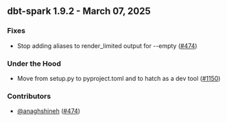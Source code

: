 ## dbt-spark 1.9.2 - March 07, 2025

### Fixes

- Stop adding aliases to render_limited output for --empty ([#474](https://github.com/dbt-labs/dbt-adapters/issues/474))

### Under the Hood

- Move from setup.py to pyproject.toml and to hatch as a dev tool ([#1150](https://github.com/dbt-labs/dbt-adapters/issues/1150))

### Contributors
- [@anaghshineh](https://github.com/anaghshineh) ([#474](https://github.com/dbt-labs/dbt-adapters/issues/474))
